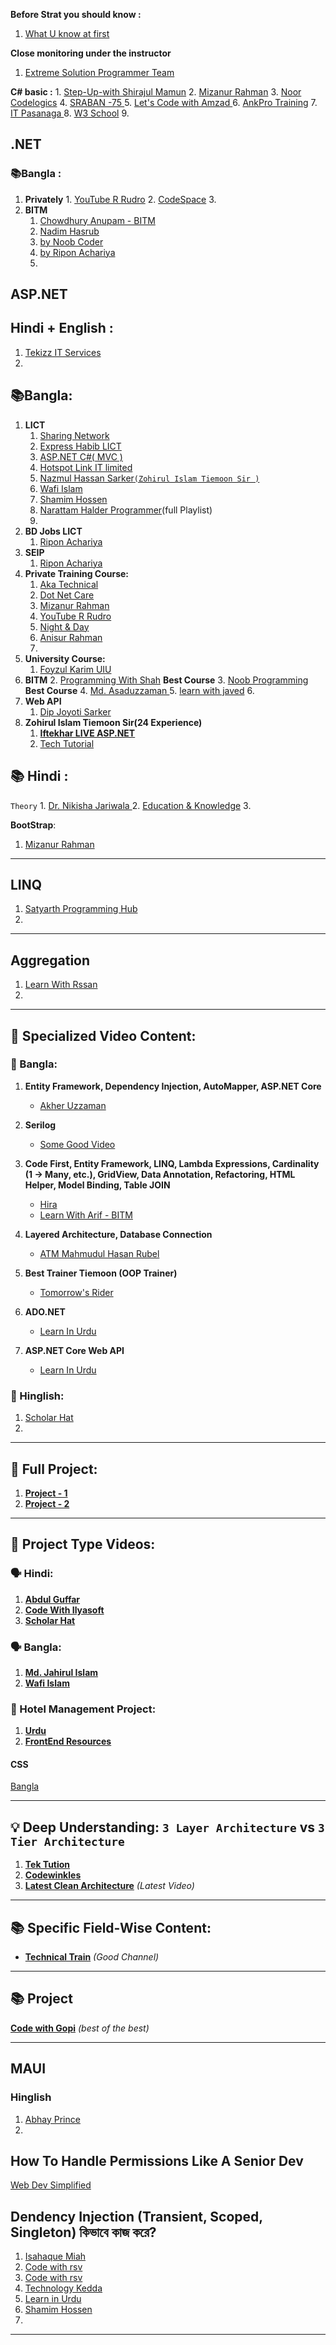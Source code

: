  **Before Strat you should know :**
 1. [What U  know at first](https://www.youtube.com/watch?v=ohkeYczD1LY)


 **Close monitoring under the instructor**
 1.   [Extreme Solution Programmer Team](https://www.youtube.com/playlist?list=PLLNZ_kZfHNmfOGTvHRl1eZKCoVCRhAlxt)

 **C# basic :**
	1.  [Step-Up-with   Shirajul Mamun](https://youtube.com/@StepUpwithShirajulMamun/playlists)
	2. [Mizanur Rahman](https://www.youtube.com/@MDMizanurRahman89/playlists)
	3. [Noor Codelogics](https://www.youtube.com/watch?v=amnVCbNeOwI&list=PLVlXNEQpasbCdZ1Z1j5_uSdIqmWhNrB8Z)
	4. [SRABAN -75 ](https://www.youtube.com/@Sraban75/playlists)
	5. [ Let's  Code  with  Amzad  ](https://www.youtube.com/@letscodewithamjad/playlists)
	6. [AnkPro Training](https://www.youtube.com/@AnkproTraining/search?query=C%23%20Beginner%20to%20advanced%20)
	7. [IT Pasanaga ](https://www.youtube.com/watch?v=dsEHDHInT0g)
	8. [W3 School](https://www.youtube.com/@Ducatduplicate/playlists)
	9. 

## .NET 
### 📚Bangla :
1. **Privately** 
		1. [YouTube R Rudro](https://www.youtube.com/watch?v=g-ur1w851mw&list=PL-piYJ4dzrOq4PNNhnerX5acjdpO5kWbf)
		2. [CodeSpace](https://www.youtube.com/watch?v=Bu_3TXG4azA&list=PLdP57ZBFLKirPVTA-gjF61dRzkHFy7wwk&index=2)
		3. 
2. **BITM**
	1. [Chowdhury Anupam - BITM ](https://www.youtube.com/watch?v=QhHX0iOuzC0&list=PLdmHXKMKp98Om_B6elZZJh3RU0DNyiLN0)
	2. [Nadim Hasrub]( https://www.youtube.com/watch?v=29-ty6w5JTQ&list=PLPj7kzuM7UL-QtoYYcx5PYoCDKufwZTht)
	3. [by Noob Coder](https://www.youtube.com/@noobcoderbd/playlists)
	4. [by Ripon Achariya](https://www.youtube.com/playlist?list=PLnjrfmjidV4QtdatZaG0_vAjjt2whpHZ5)
	5. 

## ASP.NET 
## Hindi + English : 
1. [ Tekizz IT Services](https://www.youtube.com/@Tekizzitservices/playlists)
2. 
## 📚**Bangla**:
1. **LICT** 
	1. [Sharing Network](https://www.youtube.com/@sharingnetwork9416/playlists)
	2. [Express Habib LICT](https://www.youtube.com/@RubelHabibs/playlists)
	3. [ASP.NET  C#( MVC )](https://www.youtube.com/watch?v=gfzJwuAnrTw&list=PLjXchTTXjdiKSG12phPBP8O7iGunI8xxk&index=6)
	4. [Hotspot Link IT limited](https://www.youtube.com/@hotspotlinkitlimited3872/playlists)
	5. [Nazmul Hassan Sarker`(Zohirul Islam Tiemoon Sir )`](https://www.youtube.com/watch?v=wwFcTo0M2Fg&list=PLpcXZbfp4EKkOAbCq85GstcNHX5vtsIpe)
	6. [Wafi Islam](https://www.youtube.com/@wafiislam1798/playlists)
	7. [Shamim Hossen](https://www.youtube.com/@Shamimdotnet/videos)
	8. [Narattam Halder Programmer](https://www.youtube.com/watch?v=MlsAF0aKwgc&list=PLNiz3clrhWAM49ZFGhqaRN8DN9sXWR5wD&index=25)(full Playlist)
	9. 
2. **BD Jobs  LICT**
	1.  [Ripon Achariya](https://www.youtube.com/@RiponAcharya/playlists)
3. **SEIP**
	1. [Ripon Achariya](https://www.youtube.com/@RiponAcharya/playlists)
4. **Private Training Course:**
	1. [Aka  Technical ](https://www.youtube.com/@akatechnical9708/playlists)
	2.  [Dot Net Care](https://www.youtube.com/@DotNetCare/playlists)
	3. [Mizanur Rahman](https://www.youtube.com/@MDMizanurRahman89/playlists)
	4. [YouTube R Rudro](https://www.youtube.com/watch?v=g-ur1w851mw&list=PL-piYJ4dzrOq4PNNhnerX5acjdpO5kWbf)
	5. [Night &  Day ](https://www.youtube.com/@nightandday4946/videos)
	6. [Anisur Rahman](https://www.youtube.com/@AnisurRahman-cc9oh/videos)
	7. 
5. **University Course:**
	1. [Foyzul Karim UIU ](https://www.youtube.com/@Foyzul/search?query=uiu%20)
6. **BITM**
	2. [Programming With Shah](https://www.youtube.com/@PROGRAMMINGWITHSHAH/playlists)   **Best Course**
	3. [Noob Programming](https://www.youtube.com/watch?v=J-SIs315lYw&list=PLdJ4hrf33bzVM1wyO3PnSAiPGZmff54Dz)  **Best Course**
	4. [Md. Asaduzzaman ](https://www.youtube.com/@MdAsaduzzaman897/videos)
	5. [learn with javed](https://www.youtube.com/@MdNazmulHossainJaved/playlists)
	6. 
7. **Web API**
	1. [Dip Joyoti Sarker](https://www.youtube.com/watch?v=yIedVaXAfd4&list=PLD7ok7_L_-yEDLnV47eAy_PiROUYgl-Hf)
8. **Zohirul Islam Tiemoon Sir(24 Experience)**
	1. **[Iftekhar LIVE ASP.NET](https://www.youtube.com/@iftekharliveaspdotnet1279/videos)**
	2. [Tech Tutorial](https://www.youtube.com/@techtutorial200/playlists)


## 📚 **Hindi** :
 `Theory`
	1. [Dr. Nikisha Jariwala ](https://www.youtube.com/@drnikishajariwala/playlists)
	2.  [Education & Knowledge](https://www.youtube.com/@educationandknowledge5321/playlists)
	3. 


 **BootStrap**:
 1. [Mizanur Rahman](https://www.youtube.com/@MDMizanurRahman89/playlists)

---
## LINQ 
1. [ Satyarth Programming Hub ](https://www.youtube.com/watch?v=K-iO-A4ywmI)
2. 

---
## Aggregation
 1. [ Learn With Rssan ](https://www.youtube.com/watch?v=-fbaTuXIWDM&list=PLFIeKiZk-OVWgIMxZEpsFa7kjrHSyG8Zv)
 2. 

---



## 🎥 Specialized Video Content:

### 📌 Bangla:
1. **Entity Framework, Dependency Injection, AutoMapper, ASP.NET Core**  
   - [Akher Uzzaman](https://www.youtube.com/@akheruzzaman3943/videos)

2. **Serilog**  
   - [Some Good Video](https://www.youtube.com/@nahiandev/search?query=c%23)

3. **Code First, Entity Framework, LINQ, Lambda Expressions, Cardinality (1 → Many, etc.), GridView, Data Annotation, Refactoring, HTML Helper, Model Binding, Table JOIN**  
   - [Hira](https://www.youtube.com/@MainulHoqueHira28/videos)  
   - [Learn With Arif - BITM](https://www.youtube.com/@LearnWithArifBD/playlists)

4. **Layered Architecture, Database Connection**  
   - [ATM Mahmudul Hasan Rubel](https://www.youtube.com/@ATMMahmudulHasanRubel)

5. **Best Trainer Tiemoon (OOP Trainer)**  
   - [Tomorrow's Rider](https://www.youtube.com/@TomorrowsRider/search?query=C%23)

6. **ADO.NET**  
   - [Learn In Urdu](https://www.youtube.com/@LearnInUrdu139/playlists)

7. **ASP.NET Core Web API**  
   - [Learn In Urdu](https://www.youtube.com/watch?v=Cedh6z1Fd3I&list=PL6yfQaqikAKbfuW2jn3UJWjxsvUnPWXBD)


### 📌 Hinglish:
1. [Scholar Hat](https://www.youtube.com/@ScholarHat/search?query=asp.net)
2. 

---
## 💼 Full Project:

1. **[Project - 1](https://www.youtube.com/watch?v=0_gUz5s1CiA&list=PLBpH5WxSM4d3jNSwb0qzN5RJwcjrkAy-7)**
2. **[Project - 2](https://www.youtube.com/@CodeWithIlyasoft/playlists)**

---

## 📂 Project Type Videos:

### 🗣 Hindi:
1. **[Abdul Guffar](https://www.youtube.com/watch?v=jr-c0lMgyvU&list=PL8GjhnDb2TQJixopCqbZkn4gynWhXbwMd&index=1)**
2. **[Code With Ilyasoft](https://www.youtube.com/@CodeWithIlyasoft/playlists)**
3. **[Scholar Hat](https://www.youtube.com/@ScholarHat/search?query=asp.net)**

### 🗣 Bangla:
1. **[Md. Jahirul Islam](https://www.youtube.com/@EngrMdJahirulIslam/playlists)**
2. **[Wafi Islam](https://www.youtube.com/@wafiislam1798/playlists)**

### 🏨 Hotel Management Project:
1. **[Urdu](https://www.youtube.com/watch?v=jr-c0lMgyvU&list=PL8GjhnDb2TQJixopCqbZkn4gynWhXbwMd&index=2)**
2. **[FrontEnd Resources](https://uigoodies.com/?fbclid=IwZXh0bgNhZW0CMTEAAR0wZjakR8IOOwdnZDcHqj9_8MDAHIUdHlqvpXEwZIhpyTmJZxmVRuMQuHY_aem_L2Qybo9bB59e-RZIZao1lw)**

#### CSS
[Bangla](https://www.youtube.com/@mirsiyamahmad)


---
## 💡 Deep Understanding: `3 Layer Architecture` vs `3 Tier Architecture`

1. **[Tek Tution](https://www.youtube.com/watch?v=Hqj8Xxebf9Y&t=4s)**  
2. **[Codewinkles](https://www.youtube.com/watch?v=0JRI-xq10yo&t=85s)**  
3. **[Latest Clean Architecture](https://www.youtube.com/watch?v=yDOdXrG5S3E&list=PLMyrmBf0nArDNyc2UxS24ZuTmgDU7CUlC)** *(Latest Video)*
---
## 📚 Specific Field-Wise Content:
- **[Technical Train](https://www.youtube.com/@TechnicalTrain/playlists)** *(Good Channel)*

---
##  📚  Project 
**[Code with Gopi](https://www.youtube.com/codewithgopi)** _(best of the best)_

---
## MAUI
### Hinglish 
1. [Abhay Prince](https://www.youtube.com/@abhayprince/playlists)
2. 


##  How To Handle Permissions Like A Senior Dev

[](https://www.youtube.com/@WebDevSimplified)
[Web Dev Simplified ](https://www.youtube.com/watch?v=5GG-VUvruzE)


##  Dendency Injection (Transient, Scoped, Singleton) কিভাবে কাজ করে?
1. [Isahaque Miah]( https://www.youtube.com/watch?v=K6gu69Y0NHk)
2. [Code with rsv](https://www.youtube.com/watch?v=LoVw7DZjjkc&list=PLJhxHp6j1l-82nMbWLdq7lWuqfMwz9hhR&index=28)
3. [Code with rsv](https://www.youtube.com/watch?v=En-_3uya5L4)
4. [Technology Kedda](https://www.youtube.com/watch?v=sRyRPUNK-Tc)
5. [Learn in Urdu](https://www.youtube.com/watch?v=FULYwxzaHwI)
6. [Shamim Hossen ](https://www.youtube.com/watch?v=JUAH1p8YI7Y)
7. 

---

